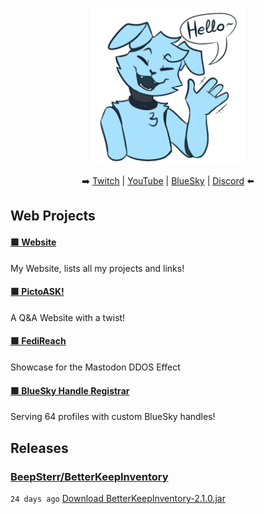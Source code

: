 
<p align="center">
  <img width="250" src="/assets/wave.png">
</p>

<p align="center">
    ➡️ <a href="https://pooltoy.media/twitch">Twitch</a> |
    <a href="https://pooltoy.media/yt">YouTube</a> |
    <a href="https://bsky.app/profile/did:plc:fuos6tklyozmefygjota4enw">BlueSky</a> |
    <a href="https://leafcat.live/discord">Discord</a> ⬅️
</p>

## Web Projects
#### [🟩 Website](https://pooltoy.media)

My Website, lists all my projects and links!
#### [🟩 PictoASK!](https://pictoask.net)

A Q&A Website with a twist!
#### [🟩 FediReach](https://fedireach.beepsterr.com/)

Showcase for the Mastodon DDOS Effect
#### [🟩 BlueSky Handle Registrar](https://barking.party)

Serving 64 profiles with custom BlueSky handles!

## Releases
### [BeepSterr/BetterKeepInventory](https://github.com/BeepSterr/BetterKeepInventory)

`24 days ago` [Download BetterKeepInventory-2.1.0.jar](https://github.com/BeepSterr/BetterKeepInventory/releases/download/v2.1.0/BetterKeepInventory-2.1.0.jar)

